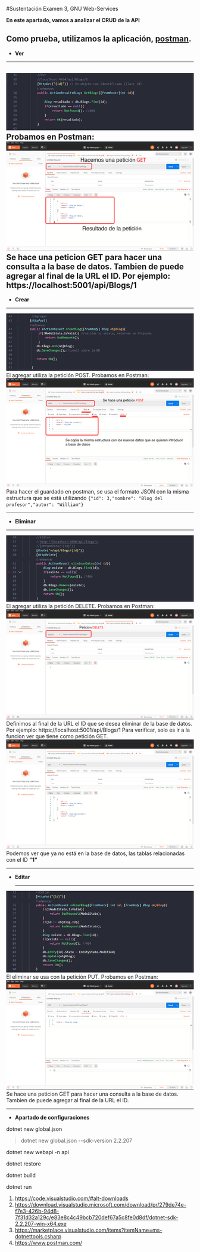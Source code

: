 #Sustentación Examen 3, GNU Web-Services


__En este apartado, vamos a analizar el CRUD de la API__

Como prueba, utilizamos la aplicación, [postman].
------

* __Ver__
* * * *
![Función Ver](/Ver.PNG)
Probamos en Postman:
![Postman Ver](/VerPostman.PNG)
Se hace una peticion GET para hacer una consulta a la base de datos.
Tambien de puede agregar al final de la URL el ID.
Por ejemplo: https://localhost:5001/api/Blogs/1
-----------
* __Crear__
* * * *
![Función Crear](/Crear.PNG)
El agregar utiliza la petición POST.
Probamos en Postman:
![Postman Crear](/CrearPostman.PNG)
Para hacer el guardado en postman, se usa el formato JSON con la misma estructura que se está utilizando
`{"id": 3,"nombre": "Blog del profesor","autor": "William"}`

------
* __Eliminar__
* * * *
![Función Eliminar](/Eliminar.PNG)
El agregar utiliza la petición DELETE.
Probamos en Postman:
![Postman Eliminar](/EliminarPostman.PNG)
Definimos al final de la URL el ID que se desea eliminar de la base de datos.
Por ejemplo: https://localhost:5001/api/Blogs/1
Para verificar, solo es ir a la funcion ver que tiene como petición GET.
![Postman Eliminar](/EliminarPostmanGet.PNG)
Podemos ver que ya no está en la base de datos, las tablas relacionadas con el ID __"1"__

------
* __Editar__
  * * *
![Función Ver](/Editar.PNG)
El eliminar se usa con la petición PUT.
Probamos en Postman:
![Postman Ver](/EditarPostman.PNG)
Se hace una peticion GET para hacer una consulta a la base de datos.
Tambien de puede agregar al final de la URL el ID.




--------
* __Apartado de configuraciones__

dotnet new global.json
> dotnet new global.json --sdk-version 2.2.207

dotnet new webapi -n api

dotnet restore

dotnet build 

dotnet run 

1. https://code.visualstudio.com/#alt-downloads
2. https://download.visualstudio.microsoft.com/download/pr/279de74e-f7e3-426b-94d8-7f31d32a129c/e83e8c4c49bcb720def67a5c8fe0d8df/dotnet-sdk-2.2.207-win-x64.exe
3. https://marketplace.visualstudio.com/items?itemName=ms-dotnettools.csharp
4. https://www.postman.com/


[postman]: https://www.postman.com/